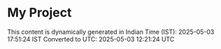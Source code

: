# My Project

This content is dynamically generated in Indian Time (IST): 2025-05-03 17:51:24 IST
Converted to UTC: 2025-05-03 12:21:24 UTC
